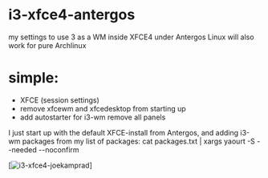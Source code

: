 # i3-xfce4-antergos
my settings to use 3 as a WM inside XFCE4 under Antergos Linux
will also work for pure Archlinux

# simple:
* XFCE (session settings) 
* remove xfcewm and xfcedesktop from starting up 
* add autostarter for i3-wm
remove all panels

I just start up with the default XFCE-install from Antergos, and adding i3-wm packages from my list of packages:
cat packages.txt | xargs yaourt -S --needed --noconfirm



[![i3-xfce4-joekamprad](https://i.imgur.com/Wd5tUxQ.jpg)]
